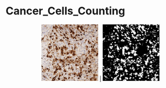 # Cancer_Cells_Counting
<div align = center>
<img src="cv.png" alt="Cover" width="30%"/>  | <img src="answer.jpg" alt="Cover" width="30%"/>
</div>
